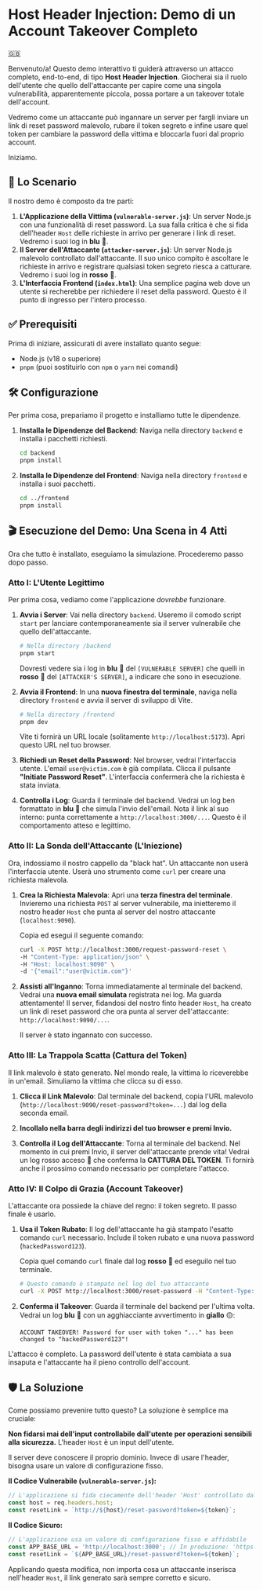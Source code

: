 # Host Header Injection: Demo di un Account Takeover Completo

[🇬🇧](/host-header-injection/README.md)

Benvenuto/a\! Questo demo interattivo ti guiderà attraverso un attacco completo, end-to-end, di tipo **Host Header Injection**. Giocherai sia il ruolo dell'utente che quello dell'attaccante per capire come una singola vulnerabilità, apparentemente piccola, possa portare a un takeover totale dell'account.

Vedremo come un attaccante può ingannare un server per fargli inviare un link di reset password malevolo, rubare il token segreto e infine usare quel token per cambiare la password della vittima e bloccarla fuori dal proprio account.

Iniziamo.

## 🚀 Lo Scenario

Il nostro demo è composto da tre parti:

1.  **L'Applicazione della Vittima (`vulnerable-server.js`)**: Un server Node.js con una funzionalità di reset password. La sua falla critica è che si fida dell'header `Host` delle richieste in arrivo per generare i link di reset. Vedremo i suoi log in **blu** 🔵.
2.  **Il Server dell'Attaccante (`attacker-server.js`)**: Un server Node.js malevolo controllato dall'attaccante. Il suo unico compito è ascoltare le richieste in arrivo e registrare qualsiasi token segreto riesca a catturare. Vedremo i suoi log in **rosso** 🔴.
3.  **L'Interfaccia Frontend (`index.html`)**: Una semplice pagina web dove un utente si recherebbe per richiedere il reset della password. Questo è il punto di ingresso per l'intero processo.

## ✅ Prerequisiti

Prima di iniziare, assicurati di avere installato quanto segue:

  * Node.js (v18 o superiore)
  * `pnpm` (puoi sostituirlo con `npm` o `yarn` nei comandi)

## 🛠️ Configurazione

Per prima cosa, prepariamo il progetto e installiamo tutte le dipendenze.

1.  **Installa le Dipendenze del Backend**:
    Naviga nella directory `backend` e installa i pacchetti richiesti.

    ```bash
    cd backend
    pnpm install
    ```

2.  **Installa le Dipendenze del Frontend**:
    Naviga nella directory `frontend` e installa i suoi pacchetti.

    ```bash
    cd ../frontend
    pnpm install
    ```

## 🎬 Esecuzione del Demo: Una Scena in 4 Atti

Ora che tutto è installato, eseguiamo la simulazione. Procederemo passo dopo passo.

### Atto I: L'Utente Legittimo

Per prima cosa, vediamo come l'applicazione *dovrebbe* funzionare.

1.  **Avvia i Server**:
    Vai nella directory `backend`. Useremo il comodo script `start` per lanciare contemporaneamente sia il server vulnerabile che quello dell'attaccante.

    ```bash
    # Nella directory /backend
    pnpm start
    ```

    Dovresti vedere sia i log in **blu** 🔵 del `[VULNERABLE SERVER]` che quelli in **rosso** 🔴 del `[ATTACKER'S SERVER]`, a indicare che sono in esecuzione.

2.  **Avvia il Frontend**:
    In una **nuova finestra del terminale**, naviga nella directory `frontend` e avvia il server di sviluppo di Vite.

    ```bash
    # Nella directory /frontend
    pnpm dev
    ```

    Vite ti fornirà un URL locale (solitamente `http://localhost:5173`). Apri questo URL nel tuo browser.

3.  **Richiedi un Reset della Password**:
    Nel browser, vedrai l'interfaccia utente. L'email `user@victim.com` è già compilata. Clicca il pulsante **"Initiate Password Reset"**. L'interfaccia confermerà che la richiesta è stata inviata.

4.  **Controlla i Log**:
    Guarda il terminale del backend. Vedrai un log ben formattato in **blu** 🔵 che simula l'invio dell'email. Nota il link al suo interno: punta correttamente a `http://localhost:3000/...`. Questo è il comportamento atteso e legittimo.

### Atto II: La Sonda dell'Attaccante (L'Iniezione)

Ora, indossiamo il nostro cappello da "black hat". Un attaccante non userà l'interfaccia utente. Userà uno strumento come `curl` per creare una richiesta malevola.

1.  **Crea la Richiesta Malevola**:
    Apri una **terza finestra del terminale**. Invieremo una richiesta `POST` al server vulnerabile, ma inietteremo il nostro header `Host` che punta al server del nostro attaccante (`localhost:9090`).

    Copia ed esegui il seguente comando:

    ```bash
    curl -X POST http://localhost:3000/request-password-reset \
    -H "Content-Type: application/json" \
    -H "Host: localhost:9090" \
    -d '{"email":"user@victim.com"}'
    ```

2.  **Assisti all'Inganno**:
    Torna immediatamente al terminale del backend. Vedrai una **nuova email simulata** registrata nei log. Ma guarda attentamente\! Il server, fidandosi del nostro finto header `Host`, ha creato un link di reset password che ora punta al server dell'attaccante: `http://localhost:9090/...`.

    Il server è stato ingannato con successo.

### Atto III: La Trappola Scatta (Cattura del Token)

Il link malevolo è stato generato. Nel mondo reale, la vittima lo riceverebbe in un'email. Simuliamo la vittima che clicca su di esso.

1.  **Clicca il Link Malevolo**:
    Dal terminale del backend, copia l'URL malevolo (`http://localhost:9090/reset-password?token=...`) dal log della seconda email.

2.  **Incollalo nella barra degli indirizzi del tuo browser e premi Invio.**

3.  **Controlla il Log dell'Attaccante**:
    Torna al terminale del backend. Nel momento in cui premi Invio, il server dell'attaccante prende vita\! Vedrai un log rosso acceso 🔴 che conferma la **CATTURA DEL TOKEN**. Ti fornirà anche il prossimo comando necessario per completare l'attacco.

### Atto IV: Il Colpo di Grazia (Account Takeover)

L'attaccante ora possiede la chiave del regno: il token segreto. Il passo finale è usarlo.

1.  **Usa il Token Rubato**:
    Il log dell'attaccante ha già stampato l'esatto comando `curl` necessario. Include il token rubato e una nuova password (`hackedPassword123`).

    Copia quel comando `curl` finale dal log **rosso** 🔴 ed eseguilo nel tuo terminale.

    ```bash
    # Questo comando è stampato nel log del tuo attaccante
    curl -X POST http://localhost:3000/reset-password -H "Content-Type: application/json" -d '{"token":"[IL_TOKEN_CATTURATO]","newPassword":"hackedPassword123"}'
    ```

2.  **Conferma il Takeover**:
    Guarda il terminale del backend per l'ultima volta. Vedrai un log **blu** 🔵 con un agghiacciante avvertimento in **giallo** 🟡:

    `ACCOUNT TAKEOVER! Password for user with token "..." has been changed to "hackedPassword123"!`

L'attacco è completo. La password dell'utente è stata cambiata a sua insaputa e l'attaccante ha il pieno controllo dell'account.

## 🛡️ La Soluzione

Come possiamo prevenire tutto questo? La soluzione è semplice ma cruciale:

**Non fidarsi mai dell'input controllabile dall'utente per operazioni sensibili alla sicurezza.** L'header `Host` è un input dell'utente.

Il server deve conoscere il proprio dominio. Invece di usare l'header, bisogna usare un valore di configurazione fisso.

**Il Codice Vulnerabile (`vulnerable-server.js`):**

```javascript
// L'applicazione si fida ciecamente dell'header 'Host' controllato dall'utente
const host = req.headers.host;
const resetLink = `http://${host}/reset-password?token=${token}`;
```

**Il Codice Sicuro:**

```javascript
// L'applicazione usa un valore di configurazione fisso e affidabile
const APP_BASE_URL = 'http://localhost:3000'; // In produzione: 'https://tuo-dominio-reale.com'
const resetLink = `${APP_BASE_URL}/reset-password?token=${token}`;
```

Applicando questa modifica, non importa cosa un attaccante inserisca nell'header `Host`, il link generato sarà sempre corretto e sicuro.